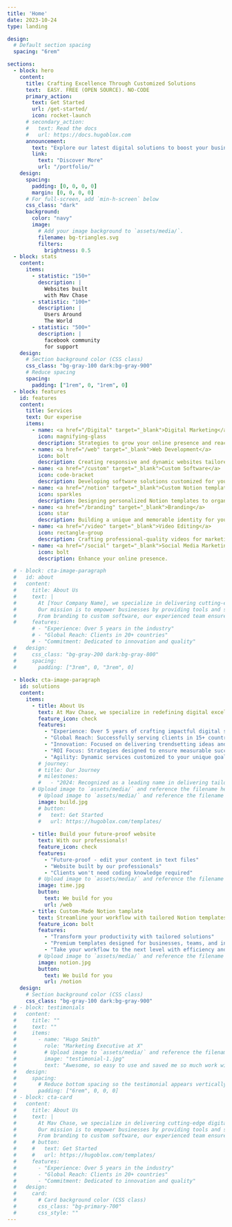 ```yaml
---
title: 'Home'
date: 2023-10-24
type: landing

design:
  # Default section spacing
  spacing: "6rem"

sections:
  - block: hero
    content:
      title: Crafting Excellence Through Customized Solutions
      text:  EASY. FREE (OPEN SOURCE). NO-CODE  
      primary_action:
        text: Get Started
        url: /get-started/
        icon: rocket-launch
      # secondary_action:
      #   text: Read the docs
      #   url: https://docs.hugoblox.com
      announcement:
        text: "Explore our latest digital solutions to boost your business!"
        link:
          text: "Discover More"
          url: "/portfolio/"
    design:
      spacing:
        padding: [0, 0, 0, 0]
        margin: [0, 0, 0, 0]
      # For full-screen, add `min-h-screen` below
      css_class: "dark"
      background:
        color: "navy"
        image:
          # Add your image background to `assets/media/`.
          filename: bg-triangles.svg
          filters:
            brightness: 0.5
  - block: stats
    content:
      items:
        - statistic: "150+"
          description: |
            Websites built  
            with Mav Chase
        - statistic: "100+"
          description: |
            Users Around
            The World
        - statistic: "500+"
          description: |
            facebook community  
            for support
    design:
      # Section background color (CSS class)
      css_class: "bg-gray-100 dark:bg-gray-900"
      # Reduce spacing
      spacing:
        padding: ["1rem", 0, "1rem", 0]
  - block: features
    id: features
    content:
      title: Services
      text: Our experise
      items:
        - name: <a href="/Digital" target="_blank">Digital Marketing</a>
          icon: magnifying-glass
          description: Strategies to grow your online presence and reach your audience effectively.
        - name: <a href="/web" target="_blank">Web Development</a>
          icon: bolt
          description: Creating responsive and dynamic websites tailored to your needs.
        - name: <a href="/custom" target="_blank">Custom Software</a>
          icon: code-bracket 
          description: Developing software solutions customized for your business requirements.
        - name: <a href="/notion" target="_blank">Custom Notion template</a>
          icon: sparkles
          description: Designing personalized Notion templates to organize and streamline workflows.
        - name: <a href="/branding" target="_blank">Branding</a>
          icon: star
          description: Building a unique and memorable identity for your business.
        - name: <a href="/video" target="_blank">Video Editing</a>
          icon: rectangle-group
          description: Crafting professional-quality videos for marketing or personal use.
        - name: <a href="/social" target="_blank">Social Media Marketing Strategy</a>
          icon: bolt
          description: Enhance your online presence.

  # - block: cta-image-paragraph
  #   id: about
  #   content:
  #     title: About Us
  #     text: |
  #       At [Your Company Name], we specialize in delivering cutting-edge digital solutions tailored to your business needs.  
  #       Our mission is to empower businesses by providing tools and strategies that make a difference.  
  #       From branding to custom software, our experienced team ensures excellence in every project.  
  #     features:
        # - "Experience: Over 5 years in the industry"
        # - "Global Reach: Clients in 20+ countries"
        # - "Commitment: Dedicated to innovation and quality"
  #   design:
  #     css_class: "bg-gray-200 dark:bg-gray-800"
  #     spacing:
  #       padding: ["3rem", 0, "3rem", 0]
  
  - block: cta-image-paragraph
    id: solutions
    content:
      items:
        - title: About Us
          text: At Mav Chase, we specialize in redefining digital excellence with innovative solutions tailored to meet your business needs. Our mission is to empower brands with cutting-edge strategies and tools, helping them scale, succeed, and lead in their respective industries. From branding to custom software, our dedicated team brings expertise, creativity, and a commitment to excellence in every project we undertake.
          feature_icon: check
          features:
            - "Experience: Over 5 years of crafting impactful digital solutions"
            - "Global Reach: Successfully serving clients in 15+ countries"
            - "Innovation: Focused on delivering trendsetting ideas and technology"
            - "ROI Focus: Strategies designed to ensure measurable success"
            - "Agility: Dynamic services customized to your unique goals"
          # journey:
          # title: Our Journey
          # milestones:
          #   - "2024: Recognized as a leading name in delivering tailored business solutions."
        # Upload image to `assets/media/` and reference the filename here
          # Upload image to `assets/media/` and reference the filename here
          image: build.jpg
          # button:
          #   text: Get Started
          #   url: https://hugoblox.com/templates/
            
        - title: Build your future-proof website
          text: With our professionals!
          feature_icon: check
          features:
            - "Future-proof - edit your content in text files"
            - "Website built by our professionals"
            - "Clients won't need coding knowledge required"
          # Upload image to `assets/media/` and reference the filename here
          image: time.jpg
          button:
            text: We build for you
            url: /web
        - title: Custom-Made Notion tamplate
          text: Streamline your workflow with tailored Notion templates for ultimate productivity.
          feature_icon: bolt
          features:
            - "Transform your productivity with tailored solutions"
            - "Premium templates designed for businesses, teams, and individuals"
            - "Take your workflow to the next level with efficiency and customization"
          # Upload image to `assets/media/` and reference the filename here
          image: notion.jpg
          button:
            text: We build for you
            url: /notion
    design:
      # Section background color (CSS class)
      css_class: "bg-gray-100 dark:bg-gray-900"
  # - block: testimonials
  #   content:
  #     title: ""
  #     text: ""
  #     items:
  #       - name: "Hugo Smith"
  #         role: "Marketing Executive at X"
  #         # Upload image to `assets/media/` and reference the filename here
  #         image: "testimonial-1.jpg"
  #         text: "Awesome, so easy to use and saved me so much work with the swappable pre-designed sections!"
  #   design:
  #     spacing:
  #       # Reduce bottom spacing so the testimonial appears vertically centered between sections
  #       padding: ["6rem", 0, 0, 0]
  # - block: cta-card
  #   content:
  #     title: About Us
  #     text: |
  #       At Mav Chase, we specialize in delivering cutting-edge digital solutions tailored to your business needs.  
  #       Our mission is to empower businesses by providing tools and strategies that make a difference.  
  #       From branding to custom software, our experienced team ensures excellence in every project.  
  #     # button:
  #     #   text: Get Started
  #     #   url: https://hugoblox.com/templates/
  #     features:
  #       - "Experience: Over 5 years in the industry"
  #       - "Global Reach: Clients in 20+ countries"
  #       - "Commitment: Dedicated to innovation and quality"
  #   design:
  #     card:
  #       # Card background color (CSS class)
  #       css_class: "bg-primary-700"
  #       css_style: ""
---
```

